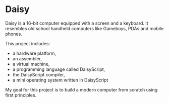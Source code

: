 # Daisy

Daisy is a 16-bit computer equipped with a screen and a keyboard. It resembles
old school handheld computers like Gameboys, PDAs and mobile phones.

This project includes:
* a hardware platform,
* an assembler,
* a virtual machine,
* a programming language called DaisyScript,
* the DaisyScript compiler,
* a mini operating system written in DaisyScript

My goal for this project is to build a modern computer from scratch using first 
principles.